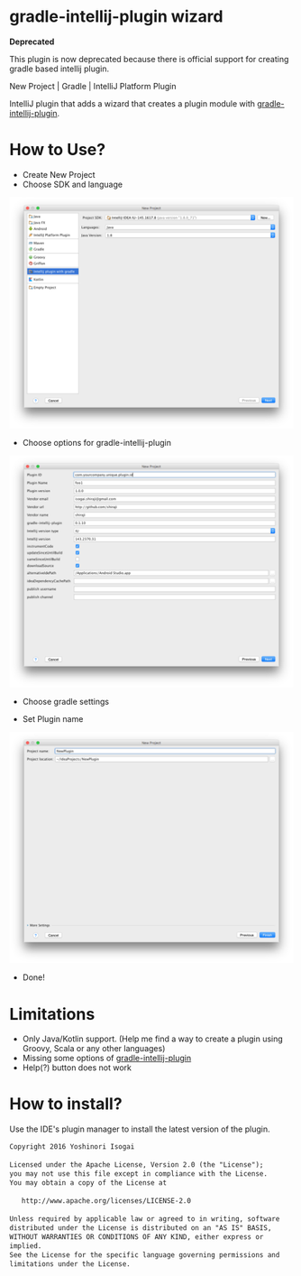 # gradle-intellij-plugin wizard

**Deprecated**

This plugin is now deprecated because there is official support for creating gradle based intellij plugin.

New Project | Gradle | IntelliJ Platform Plugin



IntelliJ plugin that adds a wizard that creates a plugin module with [gradle-intellij-plugin](https://github.com/JetBrains/gradle-intellij-plugin).

# How to Use?

* Create New Project
* Choose SDK and language

![language](website/images/language.png)

* Choose options for gradle-intellij-plugin

![options](website/images/options.png)

* Choose gradle settings

* Set Plugin name

![name](website/images/name.png)

* Done!

# Limitations

* Only Java/Kotlin support. (Help me find a way to create a plugin using Groovy, Scala or any other languages)
* Missing some options of [gradle-intellij-plugin](https://github.com/JetBrains/gradle-intellij-plugin)
* Help(?) button does not work

# How to install?

Use the IDE's plugin manager to install the latest version of the plugin.

```
Copyright 2016 Yoshinori Isogai

Licensed under the Apache License, Version 2.0 (the "License");
you may not use this file except in compliance with the License.
You may obtain a copy of the License at

   http://www.apache.org/licenses/LICENSE-2.0

Unless required by applicable law or agreed to in writing, software
distributed under the License is distributed on an "AS IS" BASIS,
WITHOUT WARRANTIES OR CONDITIONS OF ANY KIND, either express or implied.
See the License for the specific language governing permissions and
limitations under the License.
```
